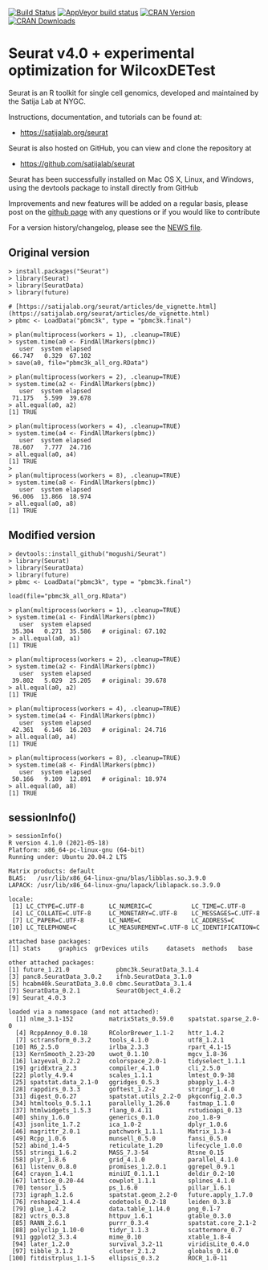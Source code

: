 [![Build Status](https://travis-ci.com/satijalab/seurat.svg?branch=master)](https://travis-ci.com/github/satijalab/seurat)
[![AppVeyor build status](https://ci.appveyor.com/api/projects/status/github/satijalab/seurat?branch=master&svg=true)](https://ci.appveyor.com/project/satijalab/seurat)
[![CRAN Version](https://www.r-pkg.org/badges/version/Seurat)](https://cran.r-project.org/package=Seurat)
[![CRAN Downloads](https://cranlogs.r-pkg.org/badges/Seurat)](https://cran.r-project.org/package=Seurat)

# Seurat v4.0 + experimental optimization for WilcoxDETest

Seurat is an R toolkit for single cell genomics, developed and maintained by the Satija Lab at NYGC.

Instructions, documentation, and tutorials can be found at:

* https://satijalab.org/seurat

Seurat is also hosted on GitHub, you can view and clone the repository at

* https://github.com/satijalab/seurat

Seurat has been successfully installed on Mac OS X, Linux, and Windows, using the devtools package to install directly from GitHub

Improvements and new features will be added on a regular basis, please post on the [github page](https://github.com/satijalab/seurat) with any questions or if you would like to contribute

For a version history/changelog, please see the [NEWS file](https://github.com/satijalab/seurat/blob/master/NEWS.md).

## Original version
```
> install.packages("Seurat")
> library(Seurat)
> library(SeuratData)
> library(future)

# [https://satijalab.org/seurat/articles/de_vignette.html](https://satijalab.org/seurat/articles/de_vignette.html)
> pbmc <- LoadData("pbmc3k", type = "pbmc3k.final")

> plan(multiprocess(workers = 1), .cleanup=TRUE)
> system.time(a0 <- FindAllMarkers(pbmc))
   user  system elapsed
 66.747   0.329  67.102
> save(a0, file="pbmc3k_all_org.RData")

> plan(multiprocess(workers = 2), .cleanup=TRUE)
> system.time(a2 <- FindAllMarkers(pbmc))
   user  system elapsed
 71.175   5.599  39.678
> all.equal(a0, a2)
[1] TRUE

> plan(multiprocess(workers = 4), .cleanup=TRUE)
> system.time(a4 <- FindAllMarkers(pbmc))
   user  system elapsed
 78.607   7.777  24.716
> all.equal(a0, a4)
[1] TRUE
>
> plan(multiprocess(workers = 8), .cleanup=TRUE)
> system.time(a8 <- FindAllMarkers(pbmc))
   user  system elapsed
 96.006  13.866  18.974
> all.equal(a0, a8)
[1] TRUE
```

## Modified version
```
> devtools::install_github("mogushi/Seurat")
> library(Seurat)
> library(SeuratData)
> library(future)
> pbmc <- LoadData("pbmc3k", type = "pbmc3k.final")

load(file="pbmc3k_all_org.RData")

> plan(multiprocess(workers = 1), .cleanup=TRUE)
> system.time(a1 <- FindAllMarkers(pbmc))
   user  system elapsed
 35.304   0.271  35.586   # original: 67.102
 > all.equal(a0, a1)
[1] TRUE

> plan(multiprocess(workers = 2), .cleanup=TRUE)
> system.time(a2 <- FindAllMarkers(pbmc))
   user  system elapsed
 39.802   5.029  25.205   # original: 39.678
> all.equal(a0, a2)
[1] TRUE

> plan(multiprocess(workers = 4), .cleanup=TRUE)
> system.time(a4 <- FindAllMarkers(pbmc))
   user  system elapsed
 42.361   6.146  16.203   # original: 24.716
> all.equal(a0, a4)
[1] TRUE

> plan(multiprocess(workers = 8), .cleanup=TRUE)
> system.time(a8 <- FindAllMarkers(pbmc))
   user  system elapsed
 50.166   9.109  12.891   # original: 18.974
> all.equal(a0, a8)
[1] TRUE
```

## sessionInfo()
```
> sessionInfo()
R version 4.1.0 (2021-05-18)
Platform: x86_64-pc-linux-gnu (64-bit)
Running under: Ubuntu 20.04.2 LTS

Matrix products: default
BLAS:   /usr/lib/x86_64-linux-gnu/blas/libblas.so.3.9.0
LAPACK: /usr/lib/x86_64-linux-gnu/lapack/liblapack.so.3.9.0

locale:
 [1] LC_CTYPE=C.UTF-8       LC_NUMERIC=C           LC_TIME=C.UTF-8
 [4] LC_COLLATE=C.UTF-8     LC_MONETARY=C.UTF-8    LC_MESSAGES=C.UTF-8
 [7] LC_PAPER=C.UTF-8       LC_NAME=C              LC_ADDRESS=C
[10] LC_TELEPHONE=C         LC_MEASUREMENT=C.UTF-8 LC_IDENTIFICATION=C

attached base packages:
[1] stats     graphics  grDevices utils     datasets  methods   base

other attached packages:
[1] future_1.21.0             pbmc3k.SeuratData_3.1.4
[3] panc8.SeuratData_3.0.2    ifnb.SeuratData_3.1.0
[5] hcabm40k.SeuratData_3.0.0 cbmc.SeuratData_3.1.4
[7] SeuratData_0.2.1          SeuratObject_4.0.2
[9] Seurat_4.0.3

loaded via a namespace (and not attached):
  [1] nlme_3.1-152          matrixStats_0.59.0    spatstat.sparse_2.0-0
  [4] RcppAnnoy_0.0.18      RColorBrewer_1.1-2    httr_1.4.2
  [7] sctransform_0.3.2     tools_4.1.0           utf8_1.2.1
 [10] R6_2.5.0              irlba_2.3.3           rpart_4.1-15
 [13] KernSmooth_2.23-20    uwot_0.1.10           mgcv_1.8-36
 [16] lazyeval_0.2.2        colorspace_2.0-1      tidyselect_1.1.1
 [19] gridExtra_2.3         compiler_4.1.0        cli_2.5.0
 [22] plotly_4.9.4          scales_1.1.1          lmtest_0.9-38
 [25] spatstat.data_2.1-0   ggridges_0.5.3        pbapply_1.4-3
 [28] rappdirs_0.3.3        goftest_1.2-2         stringr_1.4.0
 [31] digest_0.6.27         spatstat.utils_2.2-0  pkgconfig_2.0.3
 [34] htmltools_0.5.1.1     parallelly_1.26.0     fastmap_1.1.0
 [37] htmlwidgets_1.5.3     rlang_0.4.11          rstudioapi_0.13
 [40] shiny_1.6.0           generics_0.1.0        zoo_1.8-9
 [43] jsonlite_1.7.2        ica_1.0-2             dplyr_1.0.6
 [46] magrittr_2.0.1        patchwork_1.1.1       Matrix_1.3-4
 [49] Rcpp_1.0.6            munsell_0.5.0         fansi_0.5.0
 [52] abind_1.4-5           reticulate_1.20       lifecycle_1.0.0
 [55] stringi_1.6.2         MASS_7.3-54           Rtsne_0.15
 [58] plyr_1.8.6            grid_4.1.0            parallel_4.1.0
 [61] listenv_0.8.0         promises_1.2.0.1      ggrepel_0.9.1
 [64] crayon_1.4.1          miniUI_0.1.1.1        deldir_0.2-10
 [67] lattice_0.20-44       cowplot_1.1.1         splines_4.1.0
 [70] tensor_1.5            ps_1.6.0              pillar_1.6.1
 [73] igraph_1.2.6          spatstat.geom_2.2-0   future.apply_1.7.0
 [76] reshape2_1.4.4        codetools_0.2-18      leiden_0.3.8
 [79] glue_1.4.2            data.table_1.14.0     png_0.1-7
 [82] vctrs_0.3.8           httpuv_1.6.1          gtable_0.3.0
 [85] RANN_2.6.1            purrr_0.3.4           spatstat.core_2.1-2
 [88] polyclip_1.10-0       tidyr_1.1.3           scattermore_0.7
 [91] ggplot2_3.3.4         mime_0.10             xtable_1.8-4
 [94] later_1.2.0           survival_3.2-11       viridisLite_0.4.0
 [97] tibble_3.1.2          cluster_2.1.2         globals_0.14.0
[100] fitdistrplus_1.1-5    ellipsis_0.3.2        ROCR_1.0-11
```
